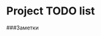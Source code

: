 Project TODO list
=============
###Заметки

[comment]: <> (![ScreenShot]&#40;images/1.png&#41;)

[comment]: <> (![ScreenShot]&#40;images/2.png&#41;)

[comment]: <> (![ScreenShot]&#40;images/3.png&#41;)

[comment]: <> (![ScreenShot]&#40;images/5.png&#41;)

[comment]: <> (![ScreenShot]&#40;images/4.png&#41;)